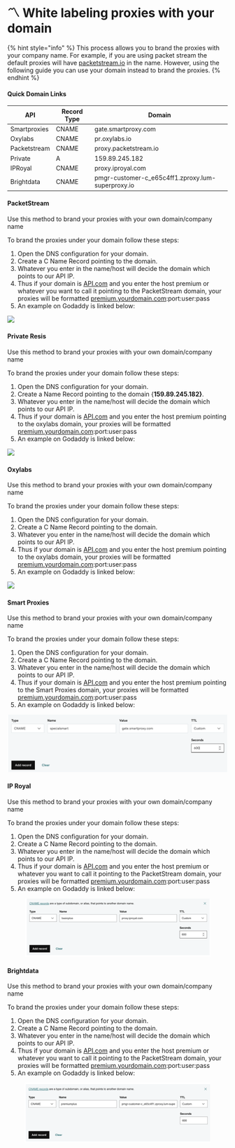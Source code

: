 # 〽 White labeling proxies with your domain

{% hint style="info" %}
This process allows you to brand the proxies with your company name. For example, if you are using packet stream the default proxies will have [packetstream.io](http://packetstream.io) in the name. However, using the following guide you can use your domain instead to brand the proxies.
{% endhint %}

#### Quick Domain Links

| API          | Record Type | Domain                                             |
| ------------ | ----------- | -------------------------------------------------- |
| Smartproxies | CNAME       | gate.smartproxy.com                                |
| Oxylabs      | CNAME       | pr.oxylabs.io                                      |
| Packetstream | CNAME       | proxy.packetstream.io                              |
| Private      | A           | 159.89.245.182                                     |
| IPRoyal      | CNAME       | proxy.iproyal.com                                  |
| Brightdata   | CNAME       | pmgr-customer-c\_e65c4ff1.zproxy.lum-superproxy.io |

#### PacketStream

Use this method to brand your proxies with your own domain/company name

To brand the proxies under your domain follow these steps:

1. Open the DNS configuration for your domain.
2. Create a C Name Record pointing to the domain.
3. Whatever you enter in the name/host will decide the domain which points to our API IP.
4. Thus if your domain is [API.com](http://api.com/) and you enter the host premium or whatever you want to call it pointing to the PacketStream domain, your proxies will be formatted [premium.yourdomain.com](http://premium.yourdomain.com/):port:user:pass
5. An example on Godaddy is linked below:

![](../.gitbook/assets/Screen\_Shot\_2021-08-14\_at\_10.45.30\_PM.png)

#### Private Resis

Use this method to brand your proxies with your own domain/company name

To brand the proxies under your domain follow these steps:

1. Open the DNS configuration for your domain.
2. Create a Name Record pointing to the domain {**159.89.245.182}**.
3. Whatever you enter in the name/host will decide the domain which points to our API IP.
4. Thus if your domain is [API.com](http://api.com/) and you enter the host premium pointing to the oxylabs domain, your proxies will be formatted [premium.yourdomain.com](http://premium.yourdomain.com/):port:user:pass
5. An example on Godaddy is linked below:

![](../.gitbook/assets/Screen\_Shot\_2021-08-14\_at\_10.06.51\_PM.png)

#### Oxylabs

Use this method to brand your proxies with your own domain/company name

To brand the proxies under your domain follow these steps:

1. Open the DNS configuration for your domain.
2. Create a C Name Record pointing to the domain.
3. Whatever you enter in the name/host will decide the domain which points to our API IP.
4. Thus if your domain is [API.com](http://api.com/) and you enter the host premium pointing to the oxylabs domain, your proxies will be formatted [premium.yourdomain.com](http://premium.yourdomain.com/):port:user:pass
5.  An example on Godaddy is linked below:



![](../.gitbook/assets/Screen\_Shot\_2021-08-11\_at\_8.39.44\_PM.png)

#### Smart Proxies

Use this method to brand your proxies with your own domain/company name

To brand the proxies under your domain follow these steps:

1. Open the DNS configuration for your domain.
2. Create a C Name Record pointing to the domain.
3. Whatever you enter in the name/host will decide the domain which points to our API IP.
4. Thus if your domain is [API.com](http://api.com/) and you enter the host premium pointing to the Smart Proxies domain, your proxies will be formatted [premium.yourdomain.com](http://premium.yourdomain.com/):port:user:pass
5. An example on Godaddy is linked below:

![](<../.gitbook/assets/Screen Shot 2022-03-25 at 7.52.39 PM.png>)

#### IP Royal

Use this method to brand your proxies with your own domain/company name

To brand the proxies under your domain follow these steps:

1. Open the DNS configuration for your domain.
2. Create a C Name Record pointing to the domain.
3. Whatever you enter in the name/host will decide the domain which points to our API IP.
4. Thus if your domain is [API.com](http://api.com/) and you enter the host premium or whatever you want to call it pointing to the PacketStream domain, your proxies will be formatted [premium.yourdomain.com](http://premium.yourdomain.com/):port:user:pass
5. An example on Godaddy is linked below:

<figure><img src="../.gitbook/assets/IP Royal.png" alt=""><figcaption></figcaption></figure>

#### Brightdata

Use this method to brand your proxies with your own domain/company name

To brand the proxies under your domain follow these steps:

1. Open the DNS configuration for your domain.
2. Create a C Name Record pointing to the domain.
3. Whatever you enter in the name/host will decide the domain which points to our API IP.
4. Thus if your domain is [API.com](http://api.com/) and you enter the host premium or whatever you want to call it pointing to the PacketStream domain, your proxies will be formatted [premium.yourdomain.com](http://premium.yourdomain.com/):port:user:pass
5. An example on Godaddy is linked below:

<figure><img src="../.gitbook/assets/Screen Shot 2022-09-09 at 2.26.02 PM.png" alt=""><figcaption></figcaption></figure>

